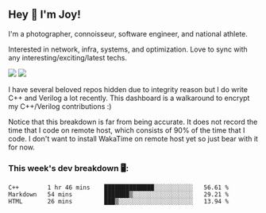## Hey 👋 I'm Joy! 
I'm a photographer, connoisseur, software engineer, and national athlete. 

Interested in network, infra, systems, and optimization. Love to sync with any interesting/exciting/latest techs. 

<img src ="https://github-readme-stats.vercel.app/api?username=joyhuan&show_icons=true&count_private=true&theme=dracula" />

<img src="https://github-readme-stats.vercel.app/api/top-langs/?username=joyhuan&theme=dracula" />

I have several beloved repos hidden due to integrity reason but I do write C++ and Verilog a lot recently. This dashboard is a walkaround to encrypt my C++/Verilog contributions :)

Notice that this breakdown is far from being accurate. It does not record the time that I code on remote host, which consists of 90% of the time that I code. I don't want to install WakaTime on remote host yet so just bear with it for now. 

### This week's dev breakdown 🖥:
<!--START_SECTION:waka-->
```text
C++        1 hr 46 mins    ██████████████░░░░░░░░░░░   56.61 % 
Markdown   54 mins         ███████▒░░░░░░░░░░░░░░░░░   29.21 % 
HTML       26 mins         ███▒░░░░░░░░░░░░░░░░░░░░░   13.94 % 
```
<!--END_SECTION:waka-->
